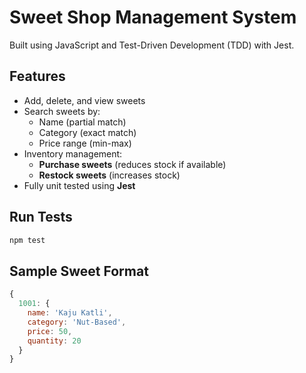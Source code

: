 # Sweet Shop Management System

Built using JavaScript and Test-Driven Development (TDD) with Jest.

## Features
- Add, delete, and view sweets
- Search sweets by:
  - Name (partial match)
  - Category (exact match)
  - Price range (min-max)
- Inventory management:
  - **Purchase sweets** (reduces stock if available)
  - **Restock sweets** (increases stock)
- Fully unit tested using **Jest**

## Run Tests

```bash
npm test
```

## Sample Sweet Format

```js
{
  1001: {
    name: 'Kaju Katli',
    category: 'Nut-Based',
    price: 50,
    quantity: 20
  }
}
```